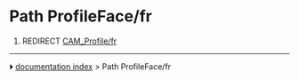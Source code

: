 # Path ProfileFace/fr
1.  REDIRECT [CAM_Profile/fr](CAM_Profile/fr.md)



---
⏵ [documentation index](../README.md) > Path ProfileFace/fr
